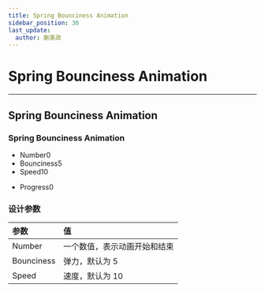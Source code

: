 ```yaml
---
title: Spring Bounciness Animation
sidebar_position: 30
last_update:
  author: 蒯美政
---
```


# Spring Bounciness Animation


---

## Spring Bounciness Animation

<div className="patch-container">
    <div className="patch processor">
        <h3>Spring Bounciness Animation</h3>
        <ul className="inputs">
            <li>Number<span>0</span></li>
            <li>Bounciness<span>5</span></li>
            <li>Speed<span>10</span></li>
        </ul>
        <ul className="outputs">
            <li>Progress<span>0</span></li>
        </ul>
    </div>
</div>

### 设计参数

| 参数       | 值                           |
| :--------- | :--------------------------- |
| Number     | 一个数值，表示动画开始和结束 |
| Bounciness | 弹力，默认为 5               |
| Speed      | 速度，默认为 10              |
